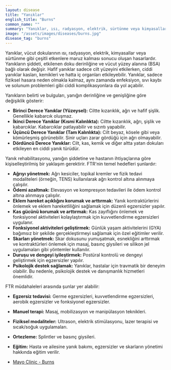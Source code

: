 ```yaml
---
layout: disease
title: "Yanıklar"
english_title: "Burns"
common_name: ""
summary: "Yanıklar, ısı, radyasyon, elektrik, sürtünme veya kimyasallar gibi dış etkenler nedeniyle ciltte ve bazen altta yatan dokularda meydana gelen hasarlardır."
image: "/assets/images/diseases/burns.jpg"
disease_tag: "burns"
---
```





Yanıklar, vücut dokularının ısı, radyasyon, elektrik, kimyasallar veya sürtünme gibi çeşitli etkenlere maruz kalması sonucu oluşan hasarlardır. Yanıkların şiddeti, etkilenen doku derinliğine ve vücut yüzey alanına (BSA) bağlı olarak değişir. Hafif yanıklar sadece cilt yüzeyini etkilerken, ciddi yanıklar kasları, kemikleri ve hatta iç organları etkileyebilir. Yanıklar, sadece fiziksel hasara neden olmakla kalmaz, aynı zamanda enfeksiyon, sıvı kaybı ve solunum problemleri gibi ciddi komplikasyonlara da yol açabilir.


Yanıkların belirti ve bulguları, yanığın derinliğine ve genişliğine göre değişiklik gösterir:

*   **Birinci Derece Yanıklar (Yüzeysel):** Ciltte kızarıklık, ağrı ve hafif şişlik. Genellikle kabarcık oluşmaz.
*   **İkinci Derece Yanıklar (Kısmi Kalınlıkta):** Ciltte kızarıklık, ağrı, şişlik ve kabarcıklar. Kabarcıklar patlayabilir ve sızıntı yapabilir.
*   **Üçüncü Derece Yanıklar (Tam Kalınlıkta):** Cilt beyaz, kösele gibi veya kömürleşmiş görünebilir. Sinir uçları zarar gördüğü için ağrı olmayabilir.
*   **Dördüncü Derece Yanıklar:** Cilt, kas, kemik ve diğer altta yatan dokuları etkileyen en ciddi yanık türüdür.


Yanık rehabilitasyonu, yanığın şiddetine ve hastanın ihtiyaçlarına göre kişiselleştirilmiş bir yaklaşım gerektirir. FTR'nin temel hedefleri şunlardır:

*   **Ağrıyı yönetmek:** Ağrı kesiciler, topikal kremler ve fizik tedavi modaliteleri (örneğin, TENS) kullanılarak ağrı kontrol altına alınmaya çalışılır.
*   **Ödemi azaltmak:** Elevasyon ve kompresyon tedavileri ile ödem kontrol altına alınmaya çalışılır.
*   **Eklem hareket açıklığını korumak ve arttırmak:** Yanık kontraktürlerini önlemek ve eklem hareketliliğini sağlamak için düzenli egzersizler yapılır.
*   **Kas gücünü korumak ve arttırmak:** Kas zayıflığını önlemek ve fonksiyonel aktiviteleri kolaylaştırmak için kuvvetlendirme egzersizleri uygulanır.
*   **Fonksiyonel aktiviteleri geliştirmek:** Günlük yaşam aktivitelerini (GYA) bağımsız bir şekilde gerçekleştirmeyi sağlamak için özel eğitimler verilir.
*   **Skarları yönetmek:** Skar dokusunu yumuşatmak, esnekliğini arttırmak ve kontraktürleri önlemek için masaj, basınç giysileri ve silikon jel uygulamaları gibi yöntemler kullanılır.
*   **Duruşu ve dengeyi iyileştirmek:** Postüral kontrolü ve dengeyi geliştirmek için egzersizler yapılır.
*   **Psikolojik destek sağlamak:** Yanıklar, hastalar için travmatik bir deneyim olabilir. Bu nedenle, psikolojik destek ve danışmanlık hizmetleri önemlidir.

FTR müdahaleleri arasında şunlar yer alabilir:

*   **Egzersiz tedavisi:** Germe egzersizleri, kuvvetlendirme egzersizleri, aerobik egzersizler ve fonksiyonel egzersizler.
*   **Manuel terapi:** Masaj, mobilizasyon ve manipülasyon teknikleri.
*   **Fiziksel modaliteler:** Ultrason, elektrik stimülasyonu, lazer terapisi ve sıcak/soğuk uygulamaları.
*   **Ortezleme:** Splintler ve basınç giysileri.
*   **Eğitim:** Hasta ve ailesine yanık bakımı, egzersizler ve skarların yönetimi hakkında eğitim verilir.


*   [Mayo Clinic - Burns](https://www.mayoclinic.org/diseases-conditions/burns/symptoms-causes/syc-20370539)